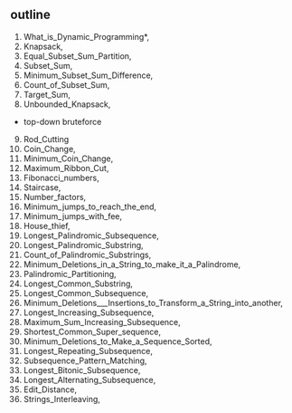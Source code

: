 ## outline

1. What_is_Dynamic_Programming\*,
2. Knapsack,
3. Equal_Subset_Sum_Partition,
4. Subset_Sum,
5. Minimum_Subset_Sum_Difference,
6. Count_of_Subset_Sum,
7. Target_Sum,
8. Unbounded_Knapsack,

- top-down bruteforce

9. Rod_Cutting
10. Coin_Change,
11. Minimum_Coin_Change,
12. Maximum_Ribbon_Cut,
13. Fibonacci_numbers,
14. Staircase,
15. Number_factors,
16. Minimum_jumps_to_reach_the_end,
17. Minimum_jumps_with_fee,
18. House_thief,
19. Longest_Palindromic_Subsequence,
20. Longest_Palindromic_Substring,
21. Count_of_Palindromic_Substrings,
22. Minimum_Deletions_in_a_String_to_make_it_a_Palindrome,
23. Palindromic_Partitioning,
24. Longest_Common_Substring,
25. Longest_Common_Subsequence,
26. Minimum_Deletions\_\_\_Insertions_to_Transform_a_String_into_another,
27. Longest_Increasing_Subsequence,
28. Maximum_Sum_Increasing_Subsequence,
29. Shortest_Common_Super_sequence,
30. Minimum_Deletions_to_Make_a_Sequence_Sorted,
31. Longest_Repeating_Subsequence,
32. Subsequence_Pattern_Matching,
33. Longest_Bitonic_Subsequence,
34. Longest_Alternating_Subsequence,
35. Edit_Distance,
36. Strings_Interleaving,
